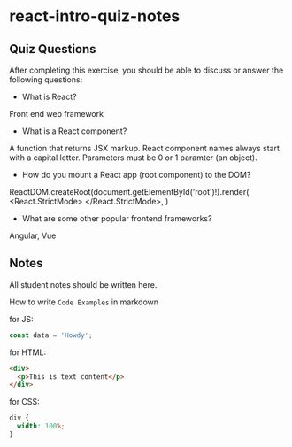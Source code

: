# react-intro-quiz-notes

## Quiz Questions

After completing this exercise, you should be able to discuss or answer the following questions:

- What is React?

Front end web framework

- What is a React component?

A function that returns JSX markup.
React component names always start with a capital letter.
Parameters must be 0 or 1 paramter (an object).

- How do you mount a React app (root component) to the DOM?

ReactDOM.createRoot(document.getElementById('root')!).render(
<React.StrictMode>
<App />
</React.StrictMode>,
)

- What are some other popular frontend frameworks?

Angular, Vue

## Notes

All student notes should be written here.

How to write `Code Examples` in markdown

for JS:

```javascript
const data = 'Howdy';
```

for HTML:

```html
<div>
  <p>This is text content</p>
</div>
```

for CSS:

```css
div {
  width: 100%;
}
```
